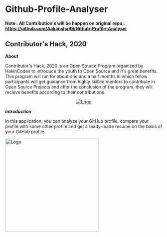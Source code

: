 # Github-Profile-Analyser

#### Note : All Contribution's will be happen on original repo : https://github.com/Aakansha99/Github-Profile-Analyser
## Contributor's Hack, 2020


****About****

Contributor's Hack, 2020 is an Open Source Program organized by HakinCodes to introduce the youth to Open Source and it's great benefits. This program will run for about one and a half months in which fellow participants will get guidance from highly skilled mentors to contribute in Open Source Projects and after the conclusion of the program, they will recieve benefits according to their contributions.

<p align="center">
  <a href="https://hakincodes.tech/">
    <img src="https://dev-to-uploads.s3.amazonaws.com/i/l03dhrni2dxfgi67hx78.jpeg" alt="Logo">
  </a>
</p>


***Introduction***

In this application, you can analyze your GitHub profile, compare your profile with some other profile and get a ready-made resume on the basis of your GitHub profile.



<img src="https://media.giphy.com/media/du3J3cXyzhj75IOgvA/giphy.gif" alt="Logo" width="300">
